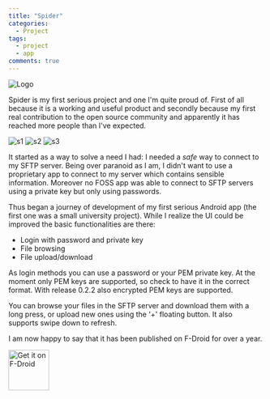 ```yaml
---
title: "Spider"
categories:
  - Project
tags:
  - project
  - app
comments: true
---
```

![Logo](https://github.com/nickdurante/Spider/raw/master/fastlane/metadata/android/en-US/images/icon.png)

Spider is my first serious project and one I'm quite proud of.
First of all because it is a working and useful product and secondly because my first real contribution to the open source community and apparently it has reached more people than I've expected.

![s1](https://github.com/nickdurante/Spider/raw/master/fastlane/metadata/android/en-US/images/phoneScreenshots/s1.png)
![s2](https://github.com/nickdurante/Spider/raw/master/fastlane/metadata/android/en-US/images/phoneScreenshots/s2.png)
![s3](https://github.com/nickdurante/Spider/raw/master/fastlane/metadata/android/en-US/images/phoneScreenshots/s3.png)

It started as a way to solve a need I had: I needed a *safe* way to connect to my SFTP server.
Being over paranoid as I am, I didn't want to use a proprietary app to connect to my server which contains sensible information.
Moreover no FOSS app was able to connect to SFTP servers using a private key but only using passwords.

Thus began a journey of development of my first serious Android app (the first one was a small university project).
While I realize the UI could be improved the basic functionalities are there:

- Login with password and private key
- File browsing
- File upload/download

As login methods you can use a password or your PEM private key.
At the moment only PEM keys are supported, so check to have it in the correct format.
With release 0.2.2 also encrypted PEM keys are supported.

You can browse your files in the SFTP server and download them with a long press, or upload new ones using the '+' floating button.
It also supports swipe down to refresh.


I am now happy to say that it has been published on F-Droid for over a year.

[<img alt="Get it on F-Droid" height="80" src="https://gitlab.com/fdroid/artwork/raw/master/badge/get-it-on.png">](https://f-droid.org/packages/org.kknickkk.spider/)
